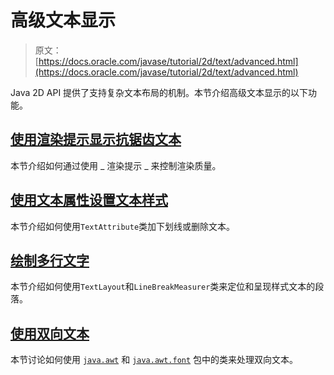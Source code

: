 # 高级文本显示

> 原文： [https://docs.oracle.com/javase/tutorial/2d/text/advanced.html](https://docs.oracle.com/javase/tutorial/2d/text/advanced.html)

Java 2D API 提供了支持复杂文本布局的机制。本节介绍高级文本显示的以下功能。

## [使用渲染提示显示抗锯齿文本](renderinghints.html)

本节介绍如何通过使用 _ 渲染提示 _ 来控制渲染质量。

## [使用文本属性设置文本样式](textattributes.html)

本节介绍如何使用`TextAttribute`类加下划线或删除文本。

## [绘制多行文字](drawmulstring.html)

本节介绍如何使用`TextLayout`和`LineBreakMeasurer`类来定位和呈现样式文本的段落。

## [使用双向文本](../text/textlayoutbidirectionaltext.html)

本节讨论如何使用 [`java.awt`](https://docs.oracle.com/javase/8/docs/api/java/awt/package-summary.html) 和 [`java.awt.font`](https://docs.oracle.com/javase/8/docs/api/java/awt/font/package-summary.html) 包中的类来处理双向文本。